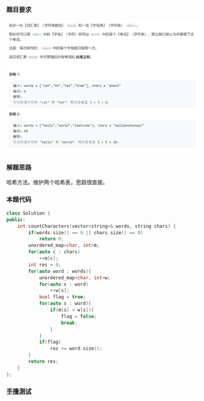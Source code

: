 ### 题目要求

![](pic/1160.png)

### 解题思路

哈希方法。维护两个哈希表，思路很直接。

### 本题代码

```c++
class Solution {
public:
    int countCharacters(vector<string>& words, string chars) {
        if(words.size() == 0 || chars.size() == 0)
            return 0;
        unordered_map<char, int>m;
        for(auto c : chars)
            ++m[c];
        int res = 0;
        for(auto word : words){
            unordered_map<char, int>w;
            for(auto s : word)
                ++w[s];
            bool flag = true;
            for(auto s : word){
                if(m[s] < w[s]){
                    flag = false;
                    break;
                }
            }
            if(flag)
                res += word.size();
        }
        return res;
    }
};
```

### [手撸测试](https://leetcode-cn.com/problems/find-words-that-can-be-formed-by-characters/)  

